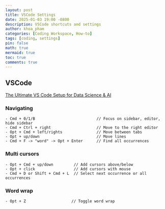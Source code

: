 ```yaml
---
layout: post
title: VSCode Settings
date: 2025-01-03 19:00 -0800
description: VSCode shortcuts and settings
author: khoa_pham
categories: [Coding Workspace, How-to]
tags: [coding, settings]
pin: false
math: true
mermaid: true
toc: true
comments: true
---
```


## VSCode

[The Ultimate VS Code Setup for Data Science & AI](https://doc.clickup.com/9015213037/d/h/8cnjezd-17675/ddd52c673443975?irclickid=Wnz1XKUrGxyKWfFRwl3uy0zbUkCRCQ3RITrTxU0&utm_source=ir&utm_medium=cpc&utm_campaign=ir_cpc_at_nnc_pro_trial_all-devices_cpc_lp_x_all-departments_x_Datalumina%20B.V.&utm_content=&utm_term=1416724&irgwc=1)

### Navigating

```
- Cmd + 0/1/B                           // Focus on sidebar, editor, hide sidebar
- Cmd + Ctrl + right                    // Move to the right editor
- Opt + Cmd + left/rights               // Move between tabs
- Opt + up/down                         // Move lines
- Cmd + F -> "word" -> Opt + Enter      // Find all occurrences
```

### Multi cursors

```
- Opt + Cmd + up/down         // Add cursors above/below
- Opt + click                 // Add cursors with mouse
- Cmd + D or Shift + Cmd + L  // Select next occurrence or all occurrences
```

### Word wrap

```
- Opt + Z                    // Toggle word wrap


```